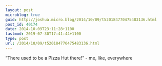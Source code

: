 ```yaml
---
layout: post
microblog: true
guid: http://joshua.micro.blog/2014/10/09/t520184770475483136.html
post_id: 40174
date: 2014-10-09T23:11:28+1100
lastmod: 2019-07-30T17:41:44+1100
type: post
url: /2014/10/09/t520184770475483136.html
---
```

“There used to be a Pizza Hut there!” - me, like, everywhere
